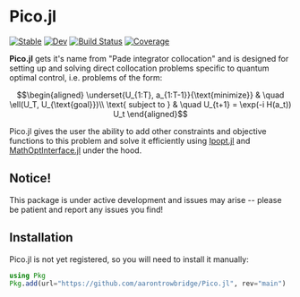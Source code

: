 # Pico.jl

[![Stable](https://img.shields.io/badge/docs-stable-blue.svg)](https://aarontrowbridge.github.io/Pico.jl/stable/)
[![Dev](https://img.shields.io/badge/docs-dev-blue.svg)](https://aarontrowbridge.github.io/Pico.jl/dev/)
[![Build Status](https://github.com/aarontrowbridge/Pico.jl/actions/workflows/CI.yml/badge.svg?branch=main)](https://github.com/aarontrowbridge/Pico.jl/actions/workflows/CI.yml?query=branch%3Amain)
[![Coverage](https://codecov.io/gh/aarontrowbridge/Pico.jl/branch/main/graph/badge.svg)](https://codecov.io/gh/aarontrowbridge/Pico.jl)

**Pico.jl** gets it's name from "Pade integrator collocation" and is designed for setting up and solving direct collocation problems specific to quantum optimal control, i.e. problems of the form:

```math
\begin{aligned}
\underset{U_{1:T}, a_{1:T-1}}{\text{minimize}} & \quad \ell(U_T, U_{\text{goal}})\\
\text{ subject to } & \quad U_{t+1} = \exp(-i H(a_t)) U_t 
\end{aligned}
```

Pico.jl gives the user the ability to add other constraints and objective functions to this problem and solve it efficiently using [Ipopt.jl](https://github.com/jump-dev/Ipopt.jl) and [MathOptInterface.jl](https://github.com/jump-dev/MathOptInterface.jl) under the hood.

## Notice!

This package is under active development and issues may arise -- please be patient and report any issues you find!

## Installation

Pico.jl is not yet registered, so you will need to install it manually:

```julia
using Pkg
Pkg.add(url="https://github.com/aarontrowbridge/Pico.jl", rev="main")
```
